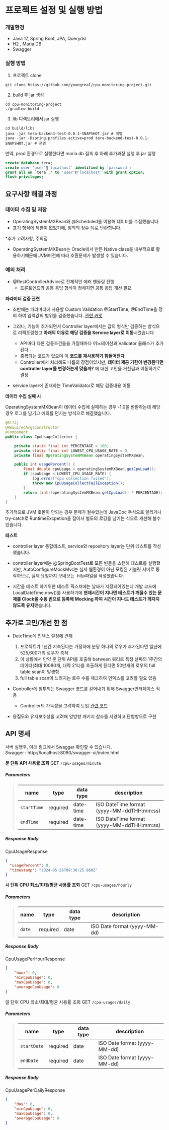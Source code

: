 # 프로젝트 설정 및 실행 방법 

### 개발환경
- Java 17, Spring Boot, JPA, Querydsl
- H2 , Maria DB
- Swagger

### 실행 방법

1. 프로젝트 clone
```
git clone https://github.com/youngreal/cpu-monitoring-project.git
```

2. build 후 jar 생성
```
cd cpu-monitoring-project
./gradlew build
```

3. lib 디렉토리에서 jar 실행
```
cd build/libs
java -jar tera-backend-test-0.0.1-SNAPSHOT.jar # 개발
java -jar -Dspring.profiles.active=prod tera-backend-test-0.0.1-SNAPSHOT.jar # 운영
```

만약, prod 환경으로 실행한다면 maria db 접속 후 아래 추가과정 실행 후 jar 실행
```sql
create database tera;
create user 'user'@'localhost' identified by 'password';
grant all on `tera`.* to 'user'@'localhost' with grant option;
flush privileges;
```


## 요구사항 해결 과정

### 데이터 수집 및 저장
- OperatingSystemMXBean와 @Scheduled를 이용해 데이터를 수집했습니다.
- 표기 형식에 제한이 없었기에, 임의의 정수 %로 반환합니다.

*추가 고려사항, 주의점 
- OperatingSystemMXBean는 Oracle에서 만든 Native class를 내부적으로 활용하기때문에 JVM버전에 따라 호환문제가 발생할 수 있습니다.


### 예외 처리 
- @RestControllerAdvice로 전체적인 에러 핸들링 진행 
  - 프론트엔드와 공통 응답 형식이 정해지면 공통 응답 개선 필요

**파라미터 검증 관련**
- 초반에는 파라미터에 사용할 Custom Validation @StartTime, @EndTime을 정의 하여 입력값의 범위를 검증했습니다. [관련 커밋](https://github.com/youngreal/cpu-monitoring-project/commit/156c2fca39e338e0218c3e396accf789e55ee404)
  
- 그러나, 기능이 추가되면서 Controller layer에서는 값의 형식만 검증하는 방식으로 리팩토링했고 **아래의 이유로 해당 검증을 Service layer로 이동**시켰습니다
  - API마다 다른 검증조건들을 가질때마다 어노테이션과 Validator 클래스가 추가된다.
  - 중복되는 코드가 있으며 이 **코드를 재사용하기 힘들어진다**.
  - Controller에서 처리해도 나름의 장점이있지만, **데이터 제공 기한이 변경된다면 controller layer를 변경하는게 맞을까?** 에 대한 고민을 거친결과 이동하기로 결정
    
- service layer에 존재하는 TimeValidator로 해당 검증내용 이동 
   
   

**데이터 수집 실패 시**

OperatingSystemMXBean이 데이터 수집에 실패하는 경우 -1.0을 반환하는데 해당 경우 로그를 남기고 예외를 던지는 방식으로 해결했습니다.
```java
@Slf4j
@RequiredArgsConstructor
@Component
public class CpuUsageCollector {

	private static final int PERCENTAGE = 100;
	private static final int LOWEST_CPU_USAGE_RATE = 0;
	private final OperatingSystemMXBean operatingSystemMXBean;

	public int usagePercent() {
		final double cpuUsage = operatingSystemMXBean.getCpuLoad();
		if (cpuUsage < LOWEST_CPU_USAGE_RATE) {
			log.error("cpu collection failed");
			throw new CpuUsageCollectFailException();
		}
		return (int)(operatingSystemMXBean.getCpuLoad() * PERCENTAGE);
	}
}
```

추가적으로 JVM 호환이 안되는 경우 문제가 될수있는데 JavaDoc 주석으로 알리거나 try-catch로 RuntimeExcpetion을 잡아서 별도의 로깅을 남기는 식으로 개선해 볼수 있습니다.

**테스트**
- controller layer 통합테스트,  service와 repository layer는 단위 테스트를 작성했습니다.

- controller layer에는 @SpringBootTest로 모든 빈들을 스캔해 테스트를 실행했지만, AutoConfigureMockMvc는 실제 웹환경이 아닌 모킹된 서블릿 서버로 동작하므로, 실제 요청까지 보내보는 .http파일을 작성했습니다.
  
- 시간을 테스트 하기위한 테스트 픽스처에는 날짜가 지정되어있는데 개발 코드에 LocalDateTime.now()를 사용하기에 **현재시간이 지나면 테스트가 깨질수 있는 문제를 Clock을 수동 빈으로 등록해 Mocking 하여 시간이 지나도 테스트가 깨지지 않도록 유지**했습니다.


## 추가로 고민/개선 한 점 
- DateTime에 인덱스 설정에 관해
  1. 프로젝트가 1년간 지속된다는 가정하에 분당 하나의 로우가 추가된다면 일년에 525,600개의 로우가 축적 
  2. 이 상황에서 만약 분 단위 API를 호출해 between 쿼리로 특정 날짜의 1주간의 데이터(최대 10080개, 대략 2%)를 호출하게 된다면 50만개의 로우의 full table scan이 발생함
  3. full table scan이 느려지는 로우 수를 체크하여 인덱스를 고려할 필요 있음

- Controller에 침투되는 Swagger 코드를 걷어내기 위해 Swagger인터페이스 적용
  -  Controller의 가독성을 고려하여 도입  [관련 코드](https://github.com/youngreal/cpu-monitoring-project/blob/main/src/main/java/com/example/terabackendtest/controller/swagger/CpuUsageSwagger.java) 

- 응집도와 유지보수성을 고려해 양방향 패키지 참조를 지양하고 단방향으로 구현


## API 명세 
서버 실행후, 아래 링크에서 Swagger 확인할 수 있습니다.   
Swagger : http://localhost:8080/swagger-ui/index.html

**분 단위 API 사용률 조회**
GET ``/cpu-usages/minute``
##### Parameters

> | name   |  type     | data type | description                                 |
> |--------|-----------|-----------|---------------------------------------------|
> | `startTime` |  required | date-time    | ISO DateTime format (yyyy-MM-ddTHH:mm:ss) |
> | `endTime`   |  required | date-time    | ISO DateTime format (yyyy-MM-ddTHH:mm:ss) |

##### Response Body
CpuUsageResponse
```json
{
  "usagePercent": 0,
  "timestamp": "2024-05-26T09:38:25.860Z"
}
```

**시 단위 CPU 최소/최대/평균 사용률 조회**
GET ``/cpu-usages/hourly``
##### Parameters

> | name   |  type     | data type | description                   |
> |--------|-----------|-----------|-------------------------------|
> | `date` |  required | date    | ISO Date format (yyyy-MM-dd)  |

##### Response Body
CpuUsagePerHourResponse
```json
{
    "hour": 0,
    "minCpuUsage": 0,
    "maxCpuUsage": 0,
    "averageCpuUsage": 0
}
```

일 단위 CPU 최소/최대/평균 사용률 조회
GET ``/cpu-usages/daily``
##### Parameters

> | name   |  type     | data type | description                   |
> |--------|-----------|-----------|-------------------------------|
> | `startDate` |  required | date    | ISO Date format (yyyy-MM-dd)  |
> | `endDate`   |  required | date    | ISO Date format (yyyy-MM-dd)  |

##### Response Body
CpuUsagePerDailyResponse
```json
{
    "day": 0,
    "minCpuUsage": 0,
    "maxCpuUsage": 0,
    "averageCpuUsage": 0
}
```
